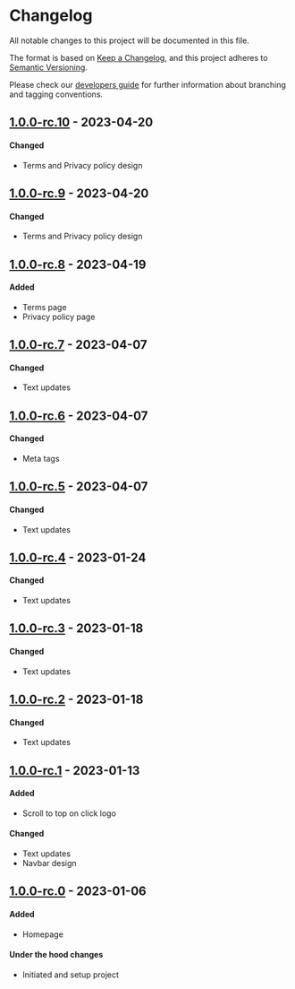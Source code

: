 # Changelog
All notable changes to this project will be documented in this file.

The format is based on [Keep a Changelog](https://keepachangelog.com/en/1.0.0/),
and this project adheres to [Semantic Versioning](https://semver.org/spec/v2.0.0.html).

Please check our [developers guide](https://gitlab.com/tokend/developers-guide)
for further information about branching and tagging conventions.

## [1.0.0-rc.10] - 2023-04-20
#### Changed
- Terms and Privacy policy design

## [1.0.0-rc.9] - 2023-04-20
#### Changed
- Terms and Privacy policy design

## [1.0.0-rc.8] - 2023-04-19
#### Added
- Terms page
- Privacy policy page

## [1.0.0-rc.7] - 2023-04-07
#### Changed
- Text updates

## [1.0.0-rc.6] - 2023-04-07
#### Changed
- Meta tags

## [1.0.0-rc.5] - 2023-04-07
#### Changed
- Text updates

## [1.0.0-rc.4] - 2023-01-24
#### Changed
- Text updates

## [1.0.0-rc.3] - 2023-01-18
#### Changed
- Text updates

## [1.0.0-rc.2] - 2023-01-18
#### Changed
- Text updates

## [1.0.0-rc.1] - 2023-01-13
#### Added
- Scroll to top on click logo

#### Changed
- Text updates
- Navbar design

## [1.0.0-rc.0] - 2023-01-06
#### Added
- Homepage

#### Under the hood changes
- Initiated and setup project

[Unreleased]: https://github.com/Swapica/landing/compare/v1.0.0-rc.10...main
[1.0.0-rc.10]: https://github.com/Swapica/landing/compare/v1.0.0-rc.9...v1.0.0-rc.10
[1.0.0-rc.9]: https://github.com/Swapica/landing/compare/v1.0.0-rc.8...v1.0.0-rc.9
[1.0.0-rc.8]: https://github.com/Swapica/landing/compare/v1.0.0-rc.7...v1.0.0-rc.8
[1.0.0-rc.7]: https://github.com/Swapica/landing/compare/v1.0.0-rc.6...v1.0.0-rc.7
[1.0.0-rc.6]: https://github.com/Swapica/landing/compare/v1.0.0-rc.5...v1.0.0-rc.6
[1.0.0-rc.5]: https://github.com/Swapica/landing/compare/v1.0.0-rc.4...v1.0.0-rc.5
[1.0.0-rc.4]: https://github.com/Swapica/landing/compare/v1.0.0-rc.3...v1.0.0-rc.4
[1.0.0-rc.3]: https://github.com/Swapica/landing/compare/v1.0.0-rc.2...v1.0.0-rc.3
[1.0.0-rc.2]: https://github.com/Swapica/landing/compare/v1.0.0-rc.1...v1.0.0-rc.2
[1.0.0-rc.1]: https://github.com/Swapica/landing/compare/v1.0.0-rc.0...v1.0.0-rc.1
[1.0.0-rc.0]: https://github.com/Swapica/landing/releases/tag/v1.0.0-rc.0
